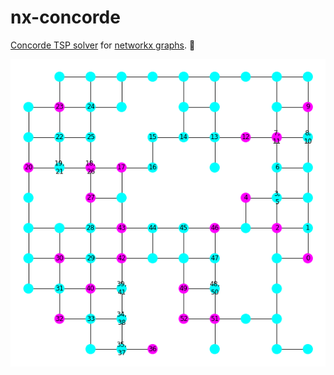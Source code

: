 # nx-concorde

[Concorde TSP solver](http://www.math.uwaterloo.ca/tsp/concorde.html) for [networkx graphs](https://networkx.github.io/). 🛫

![Example](./example.png)
